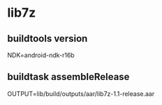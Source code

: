 # lib7z
## buildtools version
NDK=android-ndk-r16b

## buildtask assembleRelease
OUTPUT=lib/build/outputs/aar/lib7z-1.1-release.aar